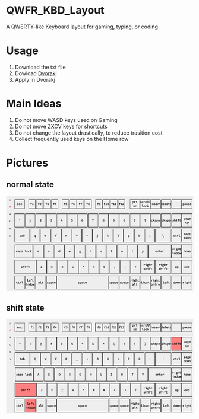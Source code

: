# QWFR_KBD_Layout
A QWERTY-like Keyboard layout for gaming, typing, or coding 

# Usage
 1. Download the txt file
 1. Dowload [Dvorakj](https://blechmusik.xii.jp/dvorakj/)
 1. Apply in Dvorakj

# Main Ideas
  1. Do not move WASD keys used on Gaming
  1. Do not move ZXCV keys for shortcuts
  1. Do not change the layout drastically, to reduce trasition cost
  1. Collect frequently used keys on the Home row
 
# Pictures
 ## normal state
  ![normal layout picture](./qwfr_layout_v2.png)
 ## shift state
  ![shifted layout picture](./qwfr_layout_shift_v2.png)
